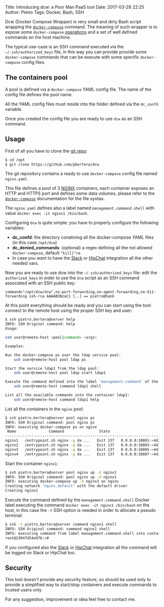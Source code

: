 Title: Introducing dcw: a Poor Man PaaS tool
Date: 2017-03-28 22:25
Author: Pietro
Tags: Docker, Bash, SSH

Dcw (Docker Compose Wrapper) is very small and dirty Bash script wrapping the [`docker-compose`](https://docs.docker.com/compose/) command. The meaning of such wrapper is to expose some `docker-compose` [operations](https://docs.docker.com/compose/reference/)  and a set of well defined commands on the host machine.

The typical use-case is an SSH command executed via the `~/.ssh/authorized_keys` file, in this way you can provide provide some `docker-compose` commands that can be execute with some specific `docker-compose` config files.

## The containers pool

A pool is defined via a `docker-compose` YAML config file. The name of the config file defines the pool name.

All the YAML config files must reside into the folder defined via the `dc_confd` variable.

Once you created the config file you are ready to use `dcw` as an SSH command.

## Usage

First of all you have to clone the [git repo](https://github.com/pbertera/dcw):

```bash
$ cd /opt
$ git clone https://github.com/pbertera/dcw
```

The git repository contains a ready to use `docker-compose` config file named `nginx.yaml`.

This file defines a pool of 3 [NGINX](https://www.nginx.com) containers, each container exposes an HTTP and HTTPS port and defines some data volumes, please refer to the [`docker-compose`](https://docs.docker.com/compose/) documentation for the file syntax.

The `nginx.yaml` defines also a label named `management.command.shell` with value `docker exec -it nginx1 /bin/bash`.

Configuring `dcw` is quite simple: you have to properly configure the following variables:

* **dc_confd**: the directory conatining all the docker-compose YAML files (in this case `/opt/dcw`)
* **dc_denied_commands**: (optional) a regex defining all the not allowed `docker-compose`, default `^kill|^rm`
* In case you want to have the [Slack](https://slack.com/) or [HipChat](https://www.hipchat.com/) integration all the other needed vars.

Now you are ready to use dcw into the `~/.ssh/authorized_keys` file: edit the `authorized_keys` in order to use the `dcw` script as an SSH command associated with an SSH public key:

```
command="/opt/dcw/dcw",no-port-forwarding,no-agent-forwarding,no-X11-forwarding ssh-rsa AAAAB3NzaC1 [..] == pietro@hank
```

At this point everything should be ready and you can start using the tool: connect to the remote host using the proper SSH key and user:

```bash
$ ssh pietro.bertera@server help
INFO: SSH Original command: help
Usage:

ssh user@remote-host <pool|command> <args>

Examples:

Run the docker-compose ps over the ldap service pool:
    ssh user@remote-host pool ldap ps

Start the service ldap1 from the ldap pool:
    ssh user@remote-host pool ldap start ldap1

Execute the command defined into the label 'management.command' of the ldap1 container:
    ssh user@remote-host command ldap1 shell

List all the available commands into the container ldap1:
    ssh user@remote-host command ldap1 help
```

List all the containers in the `nginx` pool:

```bash
$ ssh pietro.bertera@server pool nginx ps
INFO: SSH Original command: pool nginx ps
INFO: executing docker-compose ps on nginx
 Name               Command                State                         Ports                     
--------------------------------------------------------------------------------------------------
nginx1   /entrypoint.sh nginx -g da ...   Exit 137   0.0.0.0:10081->443/tcp, 0.0.0.0:10080->80/tcp 
nginx2   /entrypoint.sh nginx -g da ...   Exit 137   0.0.0.0:10083->443/tcp, 0.0.0.0:10082->80/tcp 
nginx3   /entrypoint.sh nginx -g da ...   Exit 137   0.0.0.0:10085->443/tcp, 0.0.0.0:10084->80/tcp 
nginx4   /entrypoint.sh nginx -g da ...   Exit 137   0.0.0.0:10087->443/tcp, 0.0.0.0:10086->80/tcp 
```

Start the container `nginx1`:

```bash
$ ssh pietro.bertera@server pool nginx up -d nginx1
INFO: SSH Original command: pool nginx up -d nginx1
INFO: executing docker-compose up -d nginx1 on nginx
Creating network "nginx_default" with the default driver
Creating nginx1
```

Execute the command defined by the `management.command.shell` Docker label executing the command `docker exec -it nginx1 /bin/bash` on the host, in this case the `-t` SSH option is needed in order to allocate a pseudo terminal:

```bash
$ ssh -t pietro.bertera@server command nginx1 shell
INFO: SSH Original command: command nginx1 shell
INFO: executing command from label management.command.shell into container nginx1
root@23047d54e97b:/#
```

If you configured also the [Slack](https://slack.com/) or [HipChat](https://www.hipchat.com/) integration all the command will be logged on Slack or HipChat too.

## Security

This tool doesn't provide any security feature, so should be used only to provide a simplified way to start/stop containers and execute commands to trusted users only.

For any suggestion, improvement or idea feel free to contact me.
